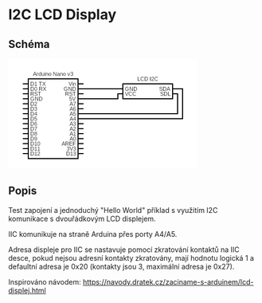 # I2C LCD Display

## Schéma

![schema](iic_lcd_display.png)

## Popis

Test zapojení a jednoduchý "Hello World" příklad s využitím I2C komunikace s dvouřádkovým LCD displejem.

IIC komunikuje na straně Arduina přes porty A4/A5.

Adresa displeje pro IIC se nastavuje pomocí zkratování kontaktů na IIC desce, pokud nejsou adresní kontakty zkratovány, mají hodnotu logická 1 a defaultní adresa je 0x20 (kontakty jsou 3, maximální adresa je 0x27).

Inspirováno návodem: https://navody.dratek.cz/zaciname-s-arduinem/lcd-displej.html
